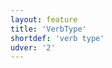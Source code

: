 ```yaml
---
layout: feature
title: 'VerbType'
shortdef: 'verb type'
udver: '2'
---
```

<!-- Interlanguage links updated Út zář 29 18:41:01 CEST 2020 -->
